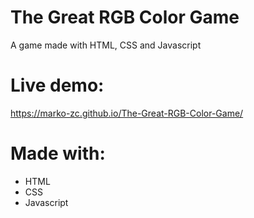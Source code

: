 # The Great RGB Color Game
A game made with HTML, CSS and Javascript

# Live demo:
https://marko-zc.github.io/The-Great-RGB-Color-Game/

# Made with:
- HTML
- CSS
- Javascript
